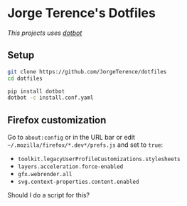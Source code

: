 # Jorge Terence's Dotfiles

_This projects uses [dotbot](https://github.com/anishathalye/dotbot)_

## Setup

```sh
git clone https://github.com/JorgeTerence/dotfiles
cd dotfiles

pip install dotbot
dotbot -c install.conf.yaml
```

## Firefox customization

Go to `about:config` or in the URL bar or edit `~/.mozilla/firefox/*.dev*/prefs.js` and set to `true`:
- `toolkit.legacyUserProfileCustomizations.stylesheets`
- `layers.acceleration.force-enabled`
- `gfx.webrender.all`
- `svg.context-properties.content.enabled`

Should I do a script for this?
